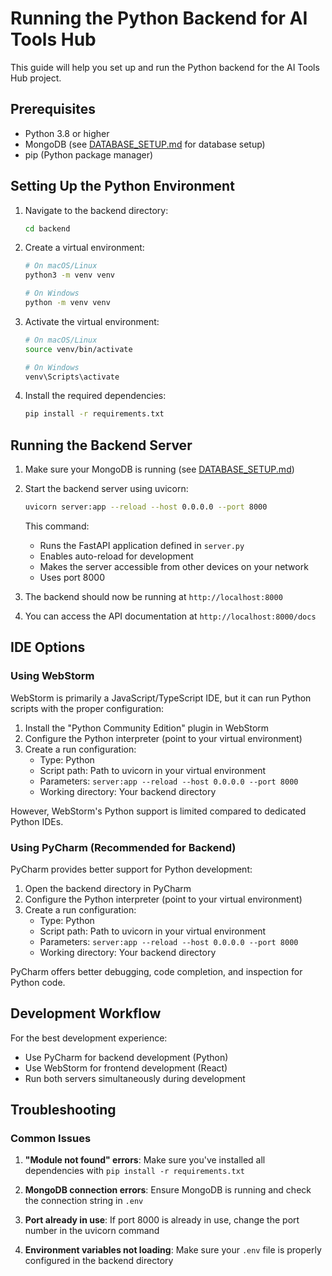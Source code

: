 # Running the Python Backend for AI Tools Hub

This guide will help you set up and run the Python backend for the AI Tools Hub project.

## Prerequisites

- Python 3.8 or higher
- MongoDB (see [DATABASE_SETUP.md](DATABASE_SETUP.md) for database setup)
- pip (Python package manager)

## Setting Up the Python Environment

1. Navigate to the backend directory:
   ```bash
   cd backend
   ```

2. Create a virtual environment:
   ```bash
   # On macOS/Linux
   python3 -m venv venv
   
   # On Windows
   python -m venv venv
   ```

3. Activate the virtual environment:
   ```bash
   # On macOS/Linux
   source venv/bin/activate
   
   # On Windows
   venv\Scripts\activate
   ```

4. Install the required dependencies:
   ```bash
   pip install -r requirements.txt
   ```

## Running the Backend Server

1. Make sure your MongoDB is running (see [DATABASE_SETUP.md](DATABASE_SETUP.md))

2. Start the backend server using uvicorn:
   ```bash
   uvicorn server:app --reload --host 0.0.0.0 --port 8000
   ```

   This command:
   - Runs the FastAPI application defined in `server.py`
   - Enables auto-reload for development
   - Makes the server accessible from other devices on your network
   - Uses port 8000

3. The backend should now be running at `http://localhost:8000`

4. You can access the API documentation at `http://localhost:8000/docs`

## IDE Options

### Using WebStorm

WebStorm is primarily a JavaScript/TypeScript IDE, but it can run Python scripts with the proper configuration:

1. Install the "Python Community Edition" plugin in WebStorm
2. Configure the Python interpreter (point to your virtual environment)
3. Create a run configuration:
   - Type: Python
   - Script path: Path to uvicorn in your virtual environment
   - Parameters: `server:app --reload --host 0.0.0.0 --port 8000`
   - Working directory: Your backend directory

However, WebStorm's Python support is limited compared to dedicated Python IDEs.

### Using PyCharm (Recommended for Backend)

PyCharm provides better support for Python development:

1. Open the backend directory in PyCharm
2. Configure the Python interpreter (point to your virtual environment)
3. Create a run configuration:
   - Type: Python
   - Script path: Path to uvicorn in your virtual environment
   - Parameters: `server:app --reload --host 0.0.0.0 --port 8000`
   - Working directory: Your backend directory

PyCharm offers better debugging, code completion, and inspection for Python code.

## Development Workflow

For the best development experience:

- Use PyCharm for backend development (Python)
- Use WebStorm for frontend development (React)
- Run both servers simultaneously during development

## Troubleshooting

### Common Issues

1. **"Module not found" errors**: Make sure you've installed all dependencies with `pip install -r requirements.txt`

2. **MongoDB connection errors**: Ensure MongoDB is running and check the connection string in `.env`

3. **Port already in use**: If port 8000 is already in use, change the port number in the uvicorn command

4. **Environment variables not loading**: Make sure your `.env` file is properly configured in the backend directory